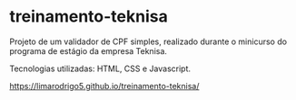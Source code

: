 # treinamento-teknisa

Projeto de um validador de CPF simples, realizado durante o minicurso do programa de estágio da empresa Teknisa. 

Tecnologias utilizadas: HTML, CSS e Javascript.

https://limarodrigo5.github.io/treinamento-teknisa/
